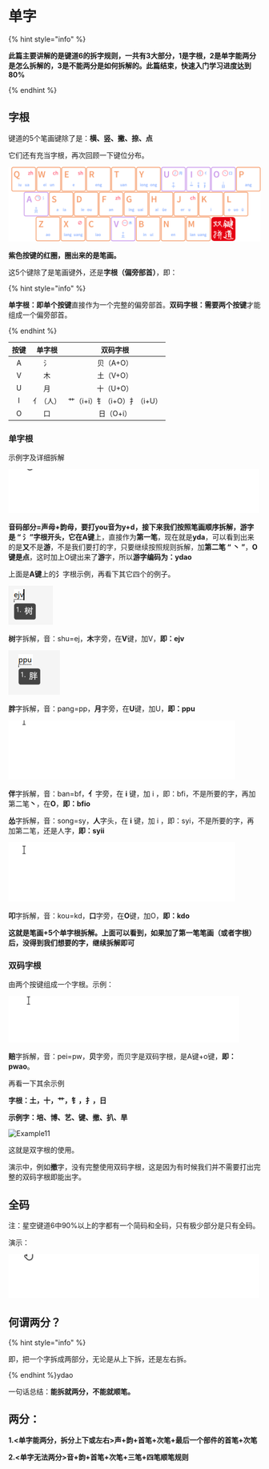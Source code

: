 # 单字



{% hint style="info" %}

**此篇主要讲解的是键道6的拆字规则，一共有3大部分，1是字根，2是单字能两分是怎么拆解的，3是不能两分是如何拆解的。此篇结束，快速入门学习进度达到80%**

{% endhint %}

## 字根

键道的5个笔画键除了是：**横、竖、撇、捺、点**

它们还有充当字根，再次回顾一下键位分布。

![](../.gitbook/assets/xkjd-qwerty.png)

**紫色按键的红圈，圈出来的是笔画。**

这5个键除了是笔画键外，还是**字根（偏旁部首）**，即：

{% hint style="info" %}

**单字根：**即**单个按键**直接作为一个完整的偏旁部首。**双码字根：**需要**两个按键**才能组成一个偏旁部首。

{% endhint %}

| 按键 |  单字根  |          双码字根           |
| :--: | :------: | :-------------------------: |
|  A   |    氵    |          贝（A+O）          |
|  V   |    木    |          土（V+O）          |
|  U   |    月    |          十（U+O）          |
|  I   | 亻（人） | 艹（i+i）钅（i+O）扌（i+U） |
|  O   |    口    |          日（O+i）          |



### 单字根

示例字及详细拆解

![](../.gitbook/assets/Example05.gif)



**音码部分=声母+韵母，要打you音为y+d，**接下来我们按照笔画顺序拆解，**游**字是 “ **氵**”字根开头，它在**A键**上，直接作为**第一笔**，现在就是**yda**，可以看到出来的是**又**不是**游**，不是我们要打的字，只要继续按照规则拆解，加**第二笔 “ 丶 ”**，**O键是点**，这时加上O键出来了**游**字，所以**游字编码为：ydao**

上面是**A键**上的**氵**字根示例，再看下其它四个的例子。

![](../.gitbook/assets/Example06.png)

**树**字拆解，音：shu=ej，**木**字旁，在**V**键，加V，**即：ejv**

![](../.gitbook/assets/Example07.png)

**胖**字拆解，音：pang=pp，**月**字旁，在**U**键，加U，**即：ppu**

![](../.gitbook/assets/Example08.gif)

**伴**字拆解，音：ban=bf，**亻**字旁，在 **i** 键，加 i ，即：bfi，不是所要的字，再加第二笔**丶**，在**O**，**即：bfio**

**怂**字拆解，音：song=sy，**人**字头，在 **i** 键，加 i ，即：syi，不是所要的字，再加第二笔，还是人字，**即：syii**

![](../.gitbook/assets/Example09.gif)

**叩**字拆解，音：kou=kd，**口**字旁，在**O**键，加O，**即：kdo**

**这就是笔画+5个单字根拆解。上面可以看到，如果加了第一笔笔画（或者字根）后，没得到我们想要的字，继续拆解即可**

### 双码字根

由两个按键组成一个字根。示例：

![](../.gitbook/assets/Example10.gif)

**赔**字拆解，音：pei=pw，**贝**字旁，而贝字是双码字根，是A键+o键，**即：pwao**。

再看一下其余示例

**字根：土，十，艹，钅，扌，日**

**示例字：培、博、艺、键、撤、扒、旱**

![Example11](D:\GithubProject\xkjd6-rime\.gitbook\assets\Example11.gif)

这就是双字根的使用。

演示中，例如**撤**字，没有完整使用双码字根，这是因为有时候我们并不需要打出完整的双码字根即能出字。



## 全码

注：星空键道6中90%以上的字都有一个简码和全码，只有极少部分是只有全码。

演示：

![](../.gitbook/assets/Example03.gif)

## 何谓两分？

{% hint style="info" %}

即，把一个字拆成两部分，无论是从上下拆，还是左右拆。

{% endhint %}ydao

一句话总结：**能拆就两分，不能就顺笔。**

## 两分：

**1.<单字能两分，拆分上下或左右>声+韵+首笔+次笔+最后一个部件的首笔+次笔**

**2.<单字无法两分>音+韵+首笔+次笔+三笔+四笔顺笔规则**

#### 

